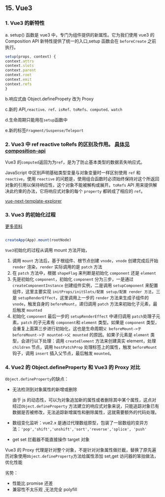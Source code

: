 ## 15. Vue3

### 1. Vue3 的新特性

a. setup() 函数是 vue3 中，专门为组件提供的新属性。它为我们使用 vue3 的 Composition API 新特性提供了统一的入口,setup 函数会在 `beforeCreate` 之前执行。

```js
setup(props, context) {
context.attrs
context.slots
context.parent
context.root
context.emit
context.refs
}

```

b.响应式由 Object.definePropety 改为 Proxy

c.新的 API,`reactive、ref、isRef、toRefs、computed、watch`

d.生命周期只能用在`setup`函数中

e.新的标签`Fragment/Suspense/Teleport`

### 2. Vue3 中 ref reactive toRefs 的区别及作用。 [具体见 composition-api](https://composition-api.vuejs.org/api.html#customref)

Vue3 的`computed`返回为为`ref`，是为了防止基本类型的数据丢失响应式。

JavaScript 中区别声明基础类型变量与对象变量时一样区别使用 `ref` 和 `reactive`，使用 `reactive` 的问题是，使用组合函数时必须始终保持对这个所返回对象的引用以保持响应性，这个对象不能被解构或展开。`toRefs` API 用来提供解决此约束的办法，它将响应式对象的每个 `property` 都转成了相应的 `ref`。

[vue-next-template-explorer](https://vue-next-template-explorer.netlify.app/#%7B%22src%22%3A%22%3Cdiv%3EHello%20World!%3C%2Fdiv%3E%22%2C%22options%22%3A%7B%22mode%22%3A%22module%22%2C%22prefixIdentifiers%22%3Afalse%2C%22optimizeImports%22%3Afalse%2C%22hoistStatic%22%3Afalse%2C%22cacheHandlers%22%3Afalse%2C%22scopeId%22%3Anull%2C%22ssrCssVars%22%3A%22%7B%20color%20%7D%22%2C%22bindingMetadata%22%3A%7B%22TestComponent%22%3A%22setup%22%2C%22foo%22%3A%22setup%22%2C%22bar%22%3A%22props%22%7D%2C%22optimizeBindings%22%3Afalse%7D%7D)

### 3. Vue3 的初始化过程

[更多资料](https://www.yuque.com/woniuppp/vue3)

<img :src="$withBase('/assets/vue3-init.jpg')">

```js
createApp(App).mount(rootNode)
```

`Vue3`初始化的过程从调用 mount 方法开始，

1. 调用 `mount` 方法后，基于根组件、根节点创建 `vnode`，`vnode` 创建完成后开始 `render` 渲染，`render` 实际调用的是 `patch` 方法
2. 在 `patch` 方法中，根据 `shapeFlag` 来判断是初始化 `component` 还是 `element`
3. 先是初始化 `component`，初始化 `component` 分为三步，一是通过 `createComponentInstance` 创建组件实例，二是调用 `setupComponent` 来配置组件，这里主要实现 `initProps/initSlots/配置 setup/配置 render 方法`，三是 `setupRenderEffect`，这里调用上一步的 `render` 方法来生成子组件的 `vnode`，触发自身的 `beforeMount`，递归调用 `patch` 方法来初始化子元素，最后触发 `mounted`
4. 初始化 `component` 最后一步的 `setupRenderEffect` 中递归调用 `patch`处理子元素，`patch` 的子元素有 `component`和 `element` 类型。如果是 `component` 类型，会重复上面第三步进行初始化，这也是生命周期`父 beforeMount->子 beforeMount->子 mounted->父 mounted` 的原因。如果子元素是 `element` 类型，会进行以下处理：调用 `createElement` 方法来创建真实 element，处理 `children` 节点，调用 `hostPatchProp` 处理标签上的属性，触发 `beforeMount` 钩子，调用 `insert` 插入父节点，最后触发 `mounted`。

### 4. Vue2 的 Object.defineProperty 和 Vue3 的 Proxy 对比

`Object.defineProperty`的缺点：

- 无法检测到对象属性的新增或删除

  由于 js 的动态性，可以为对象追加新的属性或者删除其中某个属性，这点对经过`Object.defineProperty` 方法建立的响应式对象来说，只能追踪对象已有数据是否被修改，无法追踪新增属性和删除属性，这就需要额外的代码处理。

- 数组变化监听：vue2.x 是通过代理数组原型，包装了一层数组的变异方法：`'pop','shift','unshift','sort','reverse','splice', 'push'`
- get set 拦截器不能直接操作 target 对象

Vue3 的 Proxy 代理是针对整个对象，不是针对对象属性做拦截，替换了原先遍历对象使用`Object.defineProperty`方法给属性添加 set,get 访问器的笨拙做法，优化性能

劣势：

- 性能比 promise 还差
- 兼容性不太乐观 ,无法完全 polyfill
